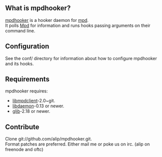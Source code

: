 ## What is mpdhooker? ##
[mpdhooker](http://github.com/alip/mpdhooker/) is a hooker daemon for [mpd](http://mpd.wikia.com/).  
It polls [Mpd](http://mpd.wikia.com/) for information and runs hooks passing arguments on their command line.

## Configuration ##
See the conf/ directory for information about how to configure mpdhooker and its hooks.

## Requirements ##
mpdhooker requires:  
- [libmpdclient](http://mpd.wikia.com/wiki/ClientLib:libmpdclient)-2.0~git.
- [libdaemon](http://0pointer.de/lennart/projects/libdaemon/)-0.13 or newer.
- [glib](http://library.gnome.org/devel/glib/)-2.18 or newer.

## Contribute ##
Clone git://github.com/alip/mpdhooker.git.  
Format patches are preferred. Either mail me or poke us on irc. (alip on freenode and oftc)  

